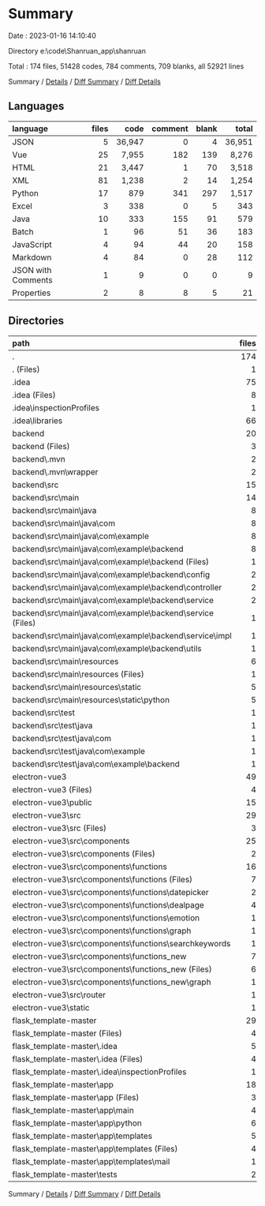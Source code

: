 # Summary

Date : 2023-01-16 14:10:40

Directory e:\\code\\Shanruan_app\\shanruan

Total : 174 files,  51428 codes, 784 comments, 709 blanks, all 52921 lines

Summary / [Details](details.md) / [Diff Summary](diff.md) / [Diff Details](diff-details.md)

## Languages
| language | files | code | comment | blank | total |
| :--- | ---: | ---: | ---: | ---: | ---: |
| JSON | 5 | 36,947 | 0 | 4 | 36,951 |
| Vue | 25 | 7,955 | 182 | 139 | 8,276 |
| HTML | 21 | 3,447 | 1 | 70 | 3,518 |
| XML | 81 | 1,238 | 2 | 14 | 1,254 |
| Python | 17 | 879 | 341 | 297 | 1,517 |
| Excel | 3 | 338 | 0 | 5 | 343 |
| Java | 10 | 333 | 155 | 91 | 579 |
| Batch | 1 | 96 | 51 | 36 | 183 |
| JavaScript | 4 | 94 | 44 | 20 | 158 |
| Markdown | 4 | 84 | 0 | 28 | 112 |
| JSON with Comments | 1 | 9 | 0 | 0 | 9 |
| Properties | 2 | 8 | 8 | 5 | 21 |

## Directories
| path | files | code | comment | blank | total |
| :--- | ---: | ---: | ---: | ---: | ---: |
| . | 174 | 51,428 | 784 | 709 | 52,921 |
| . (Files) | 1 | 0 | 0 | 1 | 1 |
| .idea | 75 | 1,072 | 0 | 0 | 1,072 |
| .idea (Files) | 8 | 208 | 0 | 0 | 208 |
| .idea\\inspectionProfiles | 1 | 6 | 0 | 0 | 6 |
| .idea\\libraries | 66 | 858 | 0 | 0 | 858 |
| backend | 20 | 943 | 357 | 251 | 1,551 |
| backend (Files) | 3 | 200 | 53 | 51 | 304 |
| backend\\.mvn | 2 | 78 | 31 | 12 | 121 |
| backend\\.mvn\\wrapper | 2 | 78 | 31 | 12 | 121 |
| backend\\src | 15 | 665 | 273 | 188 | 1,126 |
| backend\\src\\main | 14 | 656 | 273 | 183 | 1,112 |
| backend\\src\\main\\java | 8 | 248 | 124 | 75 | 447 |
| backend\\src\\main\\java\\com | 8 | 248 | 124 | 75 | 447 |
| backend\\src\\main\\java\\com\\example | 8 | 248 | 124 | 75 | 447 |
| backend\\src\\main\\java\\com\\example\\backend | 8 | 248 | 124 | 75 | 447 |
| backend\\src\\main\\java\\com\\example\\backend (Files) | 1 | 10 | 0 | 7 | 17 |
| backend\\src\\main\\java\\com\\example\\backend\\config | 2 | 45 | 22 | 14 | 81 |
| backend\\src\\main\\java\\com\\example\\backend\\controller | 2 | 32 | 5 | 13 | 50 |
| backend\\src\\main\\java\\com\\example\\backend\\service | 2 | 95 | 18 | 19 | 132 |
| backend\\src\\main\\java\\com\\example\\backend\\service (Files) | 1 | 8 | 0 | 7 | 15 |
| backend\\src\\main\\java\\com\\example\\backend\\service\\impl | 1 | 87 | 18 | 12 | 117 |
| backend\\src\\main\\java\\com\\example\\backend\\utils | 1 | 66 | 79 | 22 | 167 |
| backend\\src\\main\\resources | 6 | 408 | 149 | 108 | 665 |
| backend\\src\\main\\resources (Files) | 1 | 6 | 8 | 4 | 18 |
| backend\\src\\main\\resources\\static | 5 | 402 | 141 | 104 | 647 |
| backend\\src\\main\\resources\\static\\python | 5 | 402 | 141 | 104 | 647 |
| backend\\src\\test | 1 | 9 | 0 | 5 | 14 |
| backend\\src\\test\\java | 1 | 9 | 0 | 5 | 14 |
| backend\\src\\test\\java\\com | 1 | 9 | 0 | 5 | 14 |
| backend\\src\\test\\java\\com\\example | 1 | 9 | 0 | 5 | 14 |
| backend\\src\\test\\java\\com\\example\\backend | 1 | 9 | 0 | 5 | 14 |
| electron-vue3 | 49 | 48,393 | 227 | 220 | 48,840 |
| electron-vue3 (Files) | 4 | 36,964 | 0 | 9 | 36,973 |
| electron-vue3\\public | 15 | 3,174 | 1 | 50 | 3,225 |
| electron-vue3\\src | 29 | 8,053 | 226 | 158 | 8,437 |
| electron-vue3\\src (Files) | 3 | 85 | 27 | 17 | 129 |
| electron-vue3\\src\\components | 25 | 7,941 | 182 | 135 | 8,258 |
| electron-vue3\\src\\components (Files) | 2 | 750 | 30 | 16 | 796 |
| electron-vue3\\src\\components\\functions | 16 | 5,080 | 86 | 65 | 5,231 |
| electron-vue3\\src\\components\\functions (Files) | 7 | 4,022 | 68 | 42 | 4,132 |
| electron-vue3\\src\\components\\functions\\datepicker | 2 | 145 | 0 | 6 | 151 |
| electron-vue3\\src\\components\\functions\\dealpage | 4 | 518 | 5 | 7 | 530 |
| electron-vue3\\src\\components\\functions\\emotion | 1 | 204 | 9 | 4 | 217 |
| electron-vue3\\src\\components\\functions\\graph | 1 | 72 | 3 | 3 | 78 |
| electron-vue3\\src\\components\\functions\\searchkeywords | 1 | 119 | 1 | 3 | 123 |
| electron-vue3\\src\\components\\functions_new | 7 | 2,111 | 66 | 54 | 2,231 |
| electron-vue3\\src\\components\\functions_new (Files) | 6 | 1,932 | 41 | 48 | 2,021 |
| electron-vue3\\src\\components\\functions_new\\graph | 1 | 179 | 25 | 6 | 210 |
| electron-vue3\\src\\router | 1 | 27 | 17 | 6 | 50 |
| electron-vue3\\static | 1 | 202 | 0 | 3 | 205 |
| flask_template-master | 29 | 1,020 | 200 | 237 | 1,457 |
| flask_template-master (Files) | 4 | 110 | 4 | 36 | 150 |
| flask_template-master\\.idea | 5 | 64 | 0 | 4 | 68 |
| flask_template-master\\.idea (Files) | 4 | 58 | 0 | 3 | 61 |
| flask_template-master\\.idea\\inspectionProfiles | 1 | 6 | 0 | 1 | 7 |
| flask_template-master\\app | 18 | 829 | 196 | 190 | 1,215 |
| flask_template-master\\app (Files) | 3 | 54 | 4 | 21 | 79 |
| flask_template-master\\app\\main | 4 | 97 | 26 | 27 | 150 |
| flask_template-master\\app\\python | 6 | 607 | 166 | 125 | 898 |
| flask_template-master\\app\\templates | 5 | 71 | 0 | 17 | 88 |
| flask_template-master\\app\\templates (Files) | 4 | 70 | 0 | 16 | 86 |
| flask_template-master\\app\\templates\\mail | 1 | 1 | 0 | 1 | 2 |
| flask_template-master\\tests | 2 | 17 | 0 | 7 | 24 |

Summary / [Details](details.md) / [Diff Summary](diff.md) / [Diff Details](diff-details.md)